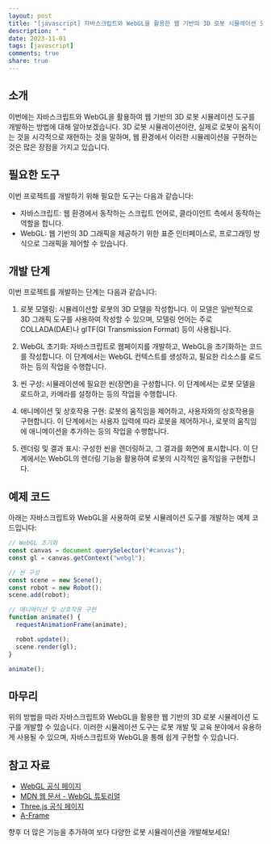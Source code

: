 ```yaml
---
layout: post
title: "[javascript] 자바스크립트와 WebGL을 활용한 웹 기반의 3D 로봇 시뮬레이션 도구 개발 방법"
description: " "
date: 2023-11-01
tags: [javascript]
comments: true
share: true
---
```


## 소개
이번에는 자바스크립트와 WebGL을 활용하여 웹 기반의 3D 로봇 시뮬레이션 도구를 개발하는 방법에 대해 알아보겠습니다. 3D 로봇 시뮬레이션이란, 실제로 로봇이 움직이는 것을 시각적으로 재현하는 것을 말하며, 웹 환경에서 이러한 시뮬레이션을 구현하는 것은 많은 장점을 가지고 있습니다.

## 필요한 도구
이번 프로젝트를 개발하기 위해 필요한 도구는 다음과 같습니다:
- 자바스크립트: 웹 환경에서 동작하는 스크립트 언어로, 클라이언트 측에서 동작하는 역할을 합니다.
- WebGL: 웹 기반의 3D 그래픽을 제공하기 위한 표준 인터페이스로, 프로그래밍 방식으로 그래픽을 제어할 수 있습니다.

## 개발 단계
이번 프로젝트를 개발하는 단계는 다음과 같습니다:

1. 로봇 모델링: 시뮬레이션할 로봇의 3D 모델을 작성합니다. 이 모델은 일반적으로 3D 그래픽 도구를 사용하여 작성할 수 있으며, 모델링 언어는 주로 COLLADA(DAE)나 glTF(Gl Transmission Format) 등이 사용됩니다.

2. WebGL 초기화: 자바스크립트로 웹페이지를 개발하고, WebGL을 초기화하는 코드를 작성합니다. 이 단계에서는 WebGL 컨텍스트를 생성하고, 필요한 리소스를 로드하는 등의 작업을 수행합니다.

3. 씬 구성: 시뮬레이션에 필요한 씬(장면)을 구성합니다. 이 단계에서는 로봇 모델을 로드하고, 카메라를 설정하는 등의 작업을 수행합니다.

4. 애니메이션 및 상호작용 구현: 로봇의 움직임을 제어하고, 사용자와의 상호작용을 구현합니다. 이 단계에서는 사용자 입력에 따라 로봇을 제어하거나, 로봇의 움직임에 애니메이션을 추가하는 등의 작업을 수행합니다.

5. 렌더링 및 결과 표시: 구성한 씬을 렌더링하고, 그 결과를 화면에 표시합니다. 이 단계에서는 WebGL의 렌더링 기능을 활용하여 로봇의 시각적인 움직임을 구현합니다.

## 예제 코드
아래는 자바스크립트와 WebGL을 사용하여 로봇 시뮬레이션 도구를 개발하는 예제 코드입니다:

```javascript
// WebGL 초기화
const canvas = document.querySelector("#canvas");
const gl = canvas.getContext("webgl");

// 씬 구성
const scene = new Scene();
const robot = new Robot();
scene.add(robot);

// 애니메이션 및 상호작용 구현
function animate() {
  requestAnimationFrame(animate);

  robot.update();
  scene.render(gl);
}

animate();
```

## 마무리
위의 방법을 따라 자바스크립트와 WebGL을 활용한 웹 기반의 3D 로봇 시뮬레이션 도구를 개발할 수 있습니다. 이러한 시뮬레이션 도구는 로봇 개발 및 교육 분야에서 유용하게 사용될 수 있으며, 자바스크립트와 WebGL을 통해 쉽게 구현할 수 있습니다.

## 참고 자료
- [WebGL 공식 페이지](https://www.khronos.org/webgl/)
- [MDN 웹 문서 - WebGL 튜토리얼](https://developer.mozilla.org/ko/docs/Web/API/WebGL_API)
- [Three.js 공식 페이지](https://threejs.org/)
- [A-Frame](https://aframe.io/)

향후 더 많은 기능을 추가하여 보다 다양한 로봇 시뮬레이션을 개발해보세요!